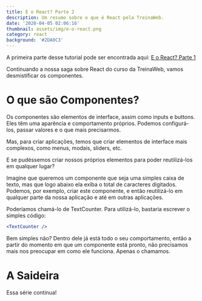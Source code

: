 ```yaml
---
title: E o React? Parte 2
description: Um resumo sobre o que é React pela TreinaWeb.
date: '2020-04-05 02:06:16'
thumbnail: assets/img/e-o-react.png
category: react
background: '#2DA0C3'
---
```

A primeira parte desse tutorial pode ser encontrada aqui: [E o React? Parte 1](https://araujocristian.codes/e-o-react/)

Continuando a nossa saga sobre React do curso da TreinaWeb, vamos desmistificar os componentes.

# O que são Componentes?

Os componentes são elementos de interface, assim como inputs e buttons. Eles têm uma aparência e comportamento próprios. Podemos configurá-los, passar valores e o que mais precisarmos.

Mas, para criar aplicações, temos que criar elementos de interface mais complexos, como menus, modais, sliders, etc.

E se pudéssemos criar nossos próprios elementos para poder reutilizá-los em qualquer lugar?

Imagine que queremos um componente que seja uma simples caixa de texto, mas que logo abaixo ela exiba o total de caracteres digitados. Podemos, por exemplo, criar este componente, e então reutilizá-lo em qualquer parte da nossa aplicação e até em outras aplicações.

Poderíamos chamá-lo de TextCounter. Para utilizá-lo, bastaria escrever o simples código:

```jsx
<TextCounter />
```

Bem simples não? Dentro dele já está todo o seu comportamento, então a partir do momento em que um componente está pronto, não precisamos mais nos preocupar em como ele funciona. Apenas o chamamos.

# A Saideira

Essa série continua!
